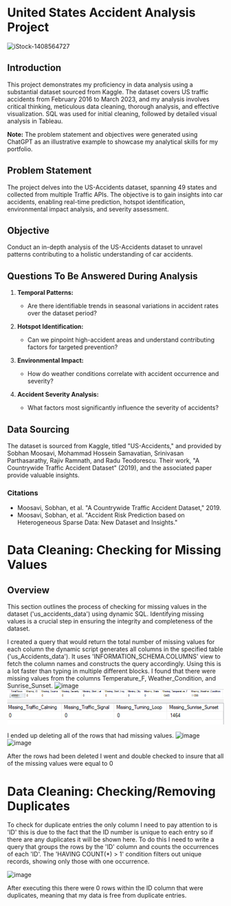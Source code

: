 # United States Accident Analysis Project

![iStock-1408564727](https://github.com/wadegroux/United-States-Accident-Analysis-Project/assets/157087862/22064b95-3b37-4150-8290-e9deebfb0ea5)

## Introduction
This project demonstrates my proficiency in data analysis using a substantial dataset sourced from Kaggle. The dataset covers US traffic accidents from February 2016 to March 2023, and my analysis involves critical thinking, meticulous data cleaning, thorough analysis, and effective visualization. SQL was used for initial cleaning, followed by detailed visual analysis in Tableau.

**Note:** The problem statement and objectives were generated using ChatGPT as an illustrative example to showcase my analytical skills for my portfolio.

## Problem Statement
The project delves into the US-Accidents dataset, spanning 49 states and collected from multiple Traffic APIs. The objective is to gain insights into car accidents, enabling real-time prediction, hotspot identification, environmental impact analysis, and severity assessment.

## Objective
Conduct an in-depth analysis of the US-Accidents dataset to unravel patterns contributing to a holistic understanding of car accidents.

## Questions To Be Answered During Analysis
1. **Temporal Patterns:**
   - Are there identifiable trends in seasonal variations in accident rates over the dataset period?

2. **Hotspot Identification:**
   - Can we pinpoint high-accident areas and understand contributing factors for targeted prevention?

3. **Environmental Impact:**
   - How do weather conditions correlate with accident occurrence and severity?

4. **Accident Severity Analysis:**
   - What factors most significantly influence the severity of accidents?

## Data Sourcing
The dataset is sourced from Kaggle, titled "US-Accidents," and provided by Sobhan Moosavi, Mohammad Hossein Samavatian, Srinivasan Parthasarathy, Rajiv Ramnath, and Radu Teodorescu. Their work, "A Countrywide Traffic Accident Dataset" (2019), and the associated paper provide valuable insights.

### Citations
- Moosavi, Sobhan, et al. "A Countrywide Traffic Accident Dataset," 2019.
- Moosavi, Sobhan, et al. "Accident Risk Prediction based on Heterogeneous Sparse Data: New Dataset and Insights."

# Data Cleaning: Checking for Missing Values

## Overview
This section outlines the process of checking for missing values in the dataset ('us_accidents_data') using dynamic SQL. Identifying missing values is a crucial step in ensuring the integrity and completeness of the dataset.

I created a query that would return the total number of missing values for each column the dynamic script generates all columns in the specified table ('us_Accidents_data'). It uses 'INFORMATION_SCHEMA.COLUMNS' view to fetch the column names and constructs the query accordingly. Using this is a lot faster than typing in multiple different blocks. I found that there were missing values from the columns Temperature_F, Weather_Condition, and Sunrise_Sunset.
![image](https://github.com/wadegroux/United-States-Accident-Analysis-Project/assets/157087862/65e8900d-db2d-4615-a602-65459243bef1)
![Missing Value Counts](https://github.com/wadegroux/United-States-Accident-Analysis-Project/blob/main/Screenshot%202024-02-18%20234158.png)
![Missing Value Counts](https://github.com/wadegroux/United-States-Accident-Analysis-Project/blob/main/Screenshot%202024-02-18%20234330.png)

I ended up deleting all of the rows that had missing values.
![image](https://github.com/wadegroux/United-States-Accident-Analysis-Project/assets/157087862/8b5de333-b944-4e8c-a0b6-8fbd1abb3e99)
![image](https://github.com/wadegroux/United-States-Accident-Analysis-Project/assets/157087862/f38bcc70-cfdc-477f-935e-2c37046ce161)

After the rows had been deleted I went and double checked to insure that all of the missing values were equal to 0

# Data Cleaning: Checking/Removing Duplicates
To check for duplicate entries the only column I need to pay attention to is 'ID' this is due to the fact that the ID number is unique to each entry so if there are any duplicates it will be shown here. To do this I need to write a query that groups the rows by the 'ID' column and counts the occurrences of each 'ID'. The 'HAVING COUNT(*) > 1' condition filters out unique records, showing only those with one occurrence.

![image](https://github.com/wadegroux/United-States-Accident-Analysis-Project/assets/157087862/d89e247f-0dc8-4773-b734-9e81a3e1cd9b)

After executing this there were 0 rows within the ID column that were duplicates, meaning that my data is free from duplicate entries.












